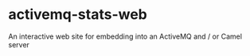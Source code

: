 activemq-stats-web
==================

An interactive web site for embedding into an ActiveMQ and / or Camel server